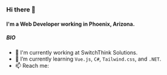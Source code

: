 ### Hi there 👋

#### I'm a Web Developer working in Phoenix, Arizona.

##### BIO
- 🏢 I'm currently working at SwitchThink Solutions.
- 🌱 I’m currently learning `Vue.js`, `C#`, `Tailwind.css`, and `.NET`.
- 📫 Reach me: 

<!--
**deasells/deasells** is a ✨ _special_ ✨ repository because its `README.md` (this file) appears on your GitHub profile.

Here are some ideas to get you started:

- 🔭 I’m currently working on ...
- 🌱 I’m currently learning ...
- 👯 I’m looking to collaborate on ...
- 🤔 I’m looking for help with ...
- 💬 Ask me about ...
- 📫 How to reach me: ...
- 😄 Pronouns: ...
- ⚡ Fun fact: ...
-->
